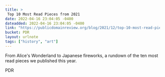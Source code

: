 ```yaml
---
title: > 
 Top 10 Most Read Pieces from 2021
date: 2022-04-16 23:04:05 -0400
dateadded: 2022-04-16 23:04:05 -0400
link: "https://publicdomainreview.org/blog/2021/12/top-10-most-read-pieces-from-2021"
bucket: PDR
layout: urlnote
tags: ["history", "art"]
--- 
```

From Alice's Wonderland to Japanese fireworks, a rundown of the ten most read pieces we published this year.
 <!-- end excerpt --> 
<div class='bucket'><a class='internal-link' src='_notes/buckets/PDR'>PDR</a></div> 
